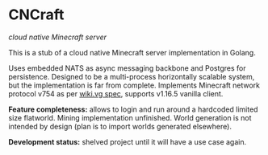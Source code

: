 # CNCraft
_cloud native Minecraft server_

This is a stub of a cloud native Minecraft server implementation in Golang.

Uses embedded NATS as async messaging backbone and Postgres for persistence. Designed to be a multi-process horizontally scalable system, but the implementation is  far from complete. Implements Minecraft network protocol v754 as per [wiki.vg spec](https://wiki.vg/index.php?title=Protocol&oldid=16676), supports v1.16.5 vanilla client.

**Feature completeness:** allows to login and run around a hardcoded limited size flatworld. Mining implementation unfinished. World generation is not intended by design (plan is to import worlds generated elsewhere).

**Development status:** shelved project until it will have a use case again.
